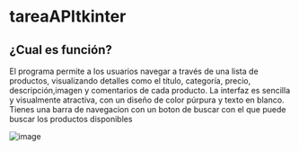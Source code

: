 # tareaAPItkinter


## ¿Cual es función?
El programa permite a los usuarios navegar a través de una lista de productos, visualizando detalles como el título, categoría, precio, descripción,imagen y comentarios de cada producto. 
La interfaz es sencilla y visualmente atractiva, con un diseño de color púrpura y texto en blanco.
Tienes una barra de navegacion con un boton de buscar con el que puede buscar los productos disponibles

![image](https://github.com/user-attachments/assets/849d0728-9b37-4433-ad4c-30f375416515)
